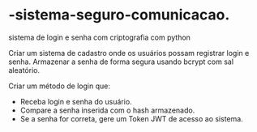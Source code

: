 # -sistema-seguro-comunicacao.

sistema de login e senha com criptografia com python

Criar um sistema de cadastro onde os usuários possam registrar login e senha. 
Armazenar a senha de forma segura usando bcrypt com sal aleatório. 

Criar um método de login que: 
 - Receba login e senha do usuário. 
 - Compare a senha inserida com o hash armazenado. 
 - Se a senha for correta, gere um Token JWT de acesso ao sistema. 
